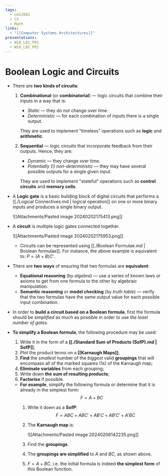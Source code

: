 ```yaml
---
tags:
  - cm12002
  - CS
  - Math
links:
  - "[[Computer Systems Architectures]]"
presentations:
  - W10_L01_P01
  - W10_L02_P01
---
```

# Boolean Logic and Circuits
- There are **two kinds of circuits**:
    1. **Combinational** (or **combinatorial**) — logic circuits that combine their inputs in a way that is:
        - *Static* — they do not change over time.
        - *Deterministic* — for each combination of inputs there is a single output.

        They are used to implement "timeless" operations such as **logic** and **arithmetic**.

    2. **Sequential** — logic circuits that incorporate feedback from their outputs. Hence, they are: 
        - *Dynamic* — they change over time.
        - *Potentially (!) non-deterministic* — they may have several possible outputs for a single given input. 

        They are used to  implement "stateful" operations such as **control circuits** and **memory cells**.
- A **Logic gate** is a basic building block of digital circuits that performs a [[./Logical Connectives.md | logical operation]] on one or more binary inputs and produces a single binary output. 

    ![[Attachments/Pasted image 20240202175413.png]]

- A **circuit** is multiple logic gates connected together.

    ![[Attachments/Pasted image 20240202175953.png]]

    - Circuits can be represented using [[./Boolean Formulae.md | Boolean formulae]]. For instance, the above example is equivalent to: $P = (A + B)C'$.

- There are **two ways** of ensuring that two formulas are **equivalent**:
    - **Equational reasoning** (by *algebra*) — use a series of known laws or axioms to get from one formula to the other by algebraic manipulation.
    - **Semantic reasoning** or **model checking** (by *truth table*) — verify that the two formulas have the same output value for each possible input combination.

- In order to **build a circuit based on a Boolean formula**, first the formula should be *simplified* as much as possible in order to use *the least number of gates*.

- **To simplify a Boolean formula**, the following procedure may be used:
    1. Write it in the form of a **[[./Standard Sum of Products (SofP).md | SofP]]**;
    2. Plot the product terms on a **[[Karnaugh Maps]]**;
    3. **Find** the *smallest* number of the *biggest* valid **groupings** that will encompass all of the marked squares (1s) of the Karnaugh map;
    4. **Eliminate variables** from each grouping;
    5. Write down **the sum of resulting products**;
    6. **Factorise** if possible.

    - **For example**, simplify the following formula or determine that it is already in the simplest form:
        $$ F = A + BC $$
        1. Write it down as a **SofP**:
        $$ F = ABC + ABC' + AB'C + AB'C' + A'BC $$
        2. The **Karnaugh map** is:

            ![[Attachments/Pasted image 20240206142235.png]]
        3. Find the **groupings**.
        4. The **groupings are simplified** to $A$ and $BC$, as shown above.
        5. $F = A + BC$, i.e. the initial formula is indeed **the simplest form** of this Boolean function.
